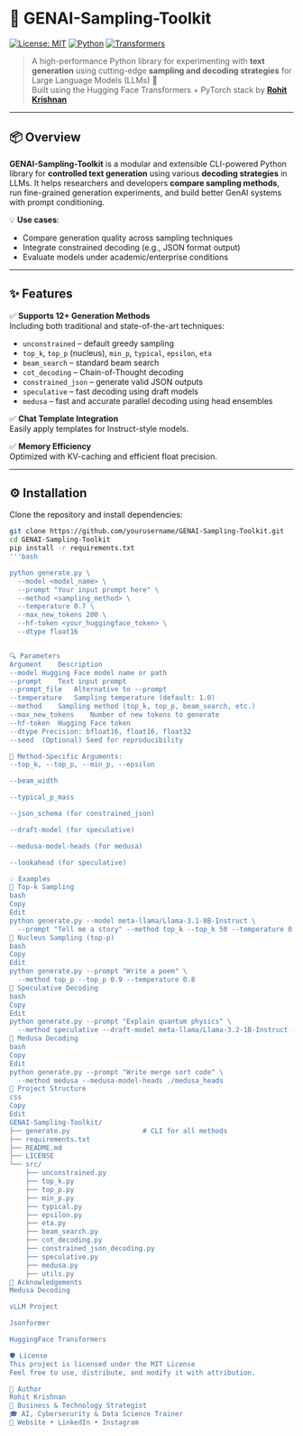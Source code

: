 # 🤖 GENAI-Sampling-Toolkit

[![License: MIT](https://img.shields.io/badge/License-MIT-blue.svg)](LICENSE)
[![Python](https://img.shields.io/badge/Python-3.10+-green.svg)](https://www.python.org/)
[![Transformers](https://img.shields.io/badge/HuggingFace-Transformers-yellow.svg)](https://huggingface.co)

> A high-performance Python library for experimenting with **text generation** using cutting-edge **sampling and decoding strategies** for Large Language Models (LLMs) 🔬  
> Built using the Hugging Face Transformers + PyTorch stack by [**Rohit Krishnan**](https://rohitkrishnan.co.in)

---

## 📦 Overview

**GENAI-Sampling-Toolkit** is a modular and extensible CLI-powered Python library for **controlled text generation** using various **decoding strategies** in LLMs. It helps researchers and developers **compare sampling methods**, run fine-grained generation experiments, and build better GenAI systems with prompt conditioning.

💡 **Use cases**:
- Compare generation quality across sampling techniques
- Integrate constrained decoding (e.g., JSON format output)
- Evaluate models under academic/enterprise conditions

---

## ✨ Features

✅ **Supports 12+ Generation Methods**  
Including both traditional and state-of-the-art techniques:

- `unconstrained` – default greedy sampling  
- `top_k`, `top_p` (nucleus), `min_p`, `typical`, `epsilon`, `eta`  
- `beam_search` – standard beam search  
- `cot_decoding` – Chain-of-Thought decoding  
- `constrained_json` – generate valid JSON outputs  
- `speculative` – fast decoding using draft models  
- `medusa` – fast and accurate parallel decoding using head ensembles

✅ **Chat Template Integration**  
Easily apply templates for Instruct-style models.

✅ **Memory Efficiency**  
Optimized with KV-caching and efficient float precision.

---

## ⚙️ Installation

Clone the repository and install dependencies:

```bash
git clone https://github.com/yourusername/GENAI-Sampling-Toolkit.git
cd GENAI-Sampling-Toolkit
pip install -r requirements.txt
'''bash

python generate.py \
  --model <model_name> \
  --prompt "Your input prompt here" \
  --method <sampling_method> \
  --temperature 0.7 \
  --max_new_tokens 200 \
  --hf-token <your_huggingface_token> \
  --dtype float16


🔍 Parameters
Argument	Description
--model	Hugging Face model name or path
--prompt	Text input prompt
--prompt_file	Alternative to --prompt
--temperature	Sampling temperature (default: 1.0)
--method	Sampling method (top_k, top_p, beam_search, etc.)
--max_new_tokens	Number of new tokens to generate
--hf-token	Hugging Face token
--dtype	Precision: bfloat16, float16, float32
--seed	(Optional) Seed for reproducibility

🔧 Method-Specific Arguments:
--top_k, --top_p, --min_p, --epsilon

--beam_width

--typical_p_mass

--json_schema (for constrained_json)

--draft-model (for speculative)

--medusa-model-heads (for medusa)

--lookahead (for speculative)

💡 Examples
📌 Top-k Sampling
bash
Copy
Edit
python generate.py --model meta-llama/Llama-3.1-8B-Instruct \
  --prompt "Tell me a story" --method top_k --top_k 50 --temperature 0.7
📌 Nucleus Sampling (top-p)
bash
Copy
Edit
python generate.py --prompt "Write a poem" \
  --method top_p --top_p 0.9 --temperature 0.8
📌 Speculative Decoding
bash
Copy
Edit
python generate.py --prompt "Explain quantum physics" \
  --method speculative --draft-model meta-llama/Llama-3.2-1B-Instruct --lookahead 4
📌 Medusa Decoding
bash
Copy
Edit
python generate.py --prompt "Write merge sort code" \
  --method medusa --medusa-model-heads ./medusa_heads
📁 Project Structure
css
Copy
Edit
GENAI-Sampling-Toolkit/
├── generate.py                  # CLI for all methods
├── requirements.txt
├── README.md
├── LICENSE
└── src/
    ├── unconstrained.py
    ├── top_k.py
    ├── top_p.py
    ├── min_p.py
    ├── typical.py
    ├── epsilon.py
    ├── eta.py
    ├── beam_search.py
    ├── cot_decoding.py
    ├── constrained_json_decoding.py
    ├── speculative.py
    ├── medusa.py
    ├── utils.py
🙌 Acknowledgements
Medusa Decoding

vLLM Project

Jsonformer

HuggingFace Transformers

🛡️ License
This project is licensed under the MIT License
Feel free to use, distribute, and modify it with attribution.

👤 Author
Rohit Krishnan
📍 Business & Technology Strategist
🎓 AI, Cybersecurity & Data Science Trainer
🔗 Website • LinkedIn • Instagram
